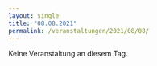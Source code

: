 ```yaml
---
layout: single
title: "08.08.2021"
permalink: /veranstaltungen/2021/08/08/
---
```


Keine Veranstaltung an diesem Tag.
